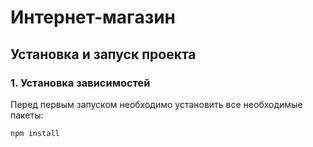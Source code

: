 # Интернет-магазин

## Установка и запуск проекта

### 1. Установка зависимостей
Перед первым запуском необходимо установить все необходимые пакеты:
```bash
npm install